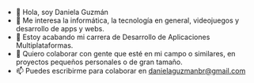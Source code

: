 - 👋 Hola, soy Daniela Guzmán
- 👀 Me interesa la informática, la tecnología en general, videojuegos y desarrollo de apps y webs.
- 🌱 Estoy acabando mi carrera de Desarrollo de Aplicaciones Multiplataformas.
- 💞️ Quiero colaborar con gente que esté en mi campo o similares, en proyectos pequeños personales o de gran tamaño.
- 📫 Puedes escribirme para colaborar en danielaguzmanbr@gmail.com
